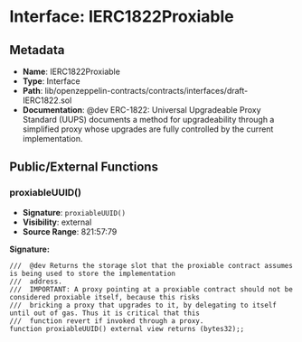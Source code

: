 # Interface: IERC1822Proxiable

## Metadata

- **Name**: IERC1822Proxiable
- **Type**: Interface
- **Path**: lib/openzeppelin-contracts/contracts/interfaces/draft-IERC1822.sol
- **Documentation**:  @dev ERC-1822: Universal Upgradeable Proxy Standard (UUPS) documents a method for upgradeability through a simplified
   proxy whose upgrades are fully controlled by the current implementation.

## Public/External Functions

### proxiableUUID()

- **Signature**: `proxiableUUID()`
- **Visibility**: external
- **Source Range**: 821:57:79

**Signature:**
```solidity
///  @dev Returns the storage slot that the proxiable contract assumes is being used to store the implementation
///  address.
///  IMPORTANT: A proxy pointing at a proxiable contract should not be considered proxiable itself, because this risks
///  bricking a proxy that upgrades to it, by delegating to itself until out of gas. Thus it is critical that this
///  function revert if invoked through a proxy.
function proxiableUUID() external view returns (bytes32);;
```
